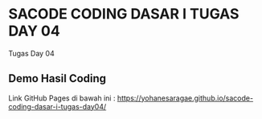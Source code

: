 # SACODE CODING DASAR I TUGAS DAY 04
Tugas Day 04

##  Demo Hasil Coding

Link GitHub Pages di bawah ini : 
https://yohanesaragae.github.io/sacode-coding-dasar-i-tugas-day04/
